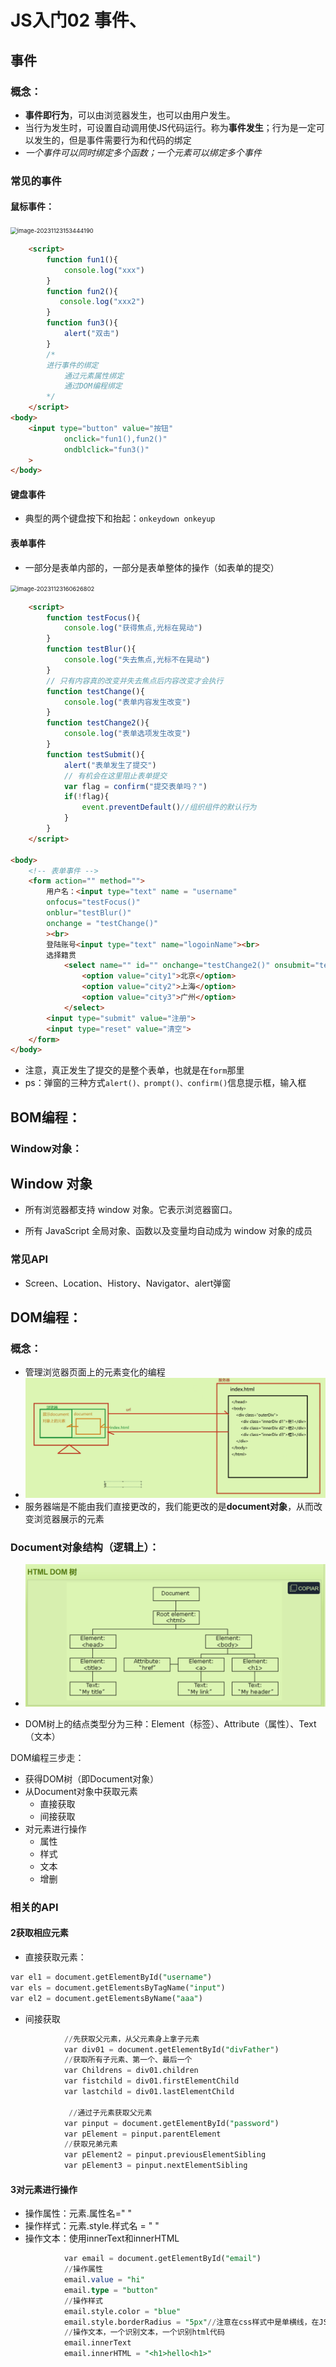 # JS入门02 事件、

## 事件

### 概念：

- **事件即行为**，可以由浏览器发生，也可以由用户发生。
- 当行为发生时，可设置自动调用使JS代码运行。称为**事件发生**；行为是一定可以发生的，但是事件需要行为和代码的绑定
- *一个事件可以同时绑定多个函数；一个元素可以绑定多个事件*

### 常见的事件

#### 鼠标事件：

<img src="E:\GitT\Pic\image-20231123153444190.png" alt="image-20231123153444190" style="zoom:67%;" />

```html
    <script>
        function fun1(){
            console.log("xxx")
        }
        function fun2(){
           console.log("xxx2")
        }
        function fun3(){
            alert("双击")
        }
        /*
        进行事件的绑定
            通过元素属性绑定
            通过DOM编程绑定
        */
    </script>
<body>
    <input type="button" value="按钮"
            onclick="fun1(),fun2()"
            ondblclick="fun3()"
    >
</body>
```



#### 键盘事件

- 典型的两个键盘按下和抬起：`onkeydown onkeyup`

#### 表单事件

- 一部分是表单内部的，一部分是表单整体的操作（如表单的提交）

<img src="E:\GitT\Pic\image-20231123160626802.png" alt="image-20231123160626802" style="zoom:67%;" />

```html
    <script>
        function testFocus(){
            console.log("获得焦点,光标在晃动")
        }
        function testBlur(){
            console.log("失去焦点,光标不在晃动")
        }
        // 只有内容真的改变并失去焦点后内容改变才会执行
        function testChange(){
            console.log("表单内容发生改变")
        }
        function testChange2(){
            console.log("表单选项发生改变")
        }
        function testSubmit(){
            alert("表单发生了提交")
            // 有机会在这里阻止表单提交
            var flag = confirm("提交表单吗？")
            if(!flag){
                event.preventDefault()//组织组件的默认行为
            }
        }
    </script>

<body>
    <!-- 表单事件 -->
    <form action="" method="">
        用户名：<input type="text" name = "username" 
        onfocus="testFocus()"
        onblur="testBlur()"
        onchange = "testChange()"
        ><br>
        登陆账号<input type="text" name="logoinName"><br>
        选择籍贯
            <select name="" id="" onchange="testChange2()" onsubmit="testSubmit()">
                <option value="city1">北京</option>
                <option value="city2">上海</option>
                <option value="city3">广州</option>
            </select>
        <input type="submit" value="注册">
        <input type="reset" value="清空">
    </form>
</body>
```

- 注意，真正发生了提交的是整个表单，也就是在`form`那里
- ps：弹窗的三种方式`alert()、prompt()、confirm()`信息提示框，输入框

## BOM编程：

### Window对象：

## Window 对象

- 所有浏览器都支持 window 对象。它表示浏览器窗口。

- 所有 JavaScript 全局对象、函数以及变量均自动成为 window 对象的成员

### 常见API

- Screen、Location、History、Navigator、alert弹窗

## DOM编程：

### 概念：

- 管理浏览器页面上的元素变化的编程
- <img src="./../Pic/image-20231127201036177.png" alt="image-20231127201036177" style="zoom:50%;" />
- 服务器端是不能由我们直接更改的，我们能更改的是**document对象**，从而改变浏览器展示的元素

### Document对象结构（逻辑上）：

- <img src="./../Pic/image-20231127201500114.png" alt="image-20231127201500114" style="zoom:50%;" />

- DOM树上的结点类型分为三种：Element（标签）、Attribute（属性）、Text（文本）

DOM编程三步走：

- 获得DOM树（即Document对象）
- 从Document对象中获取元素
	- 直接获取
	- 间接获取
- 对元素进行操作
	- 属性
	- 样式
	- 文本
	- 增删

### 相关的API

#### 2获取相应元素

- 直接获取元素：

```sql
var el1 = document.getElementById("username")
var els = document.getElementsByTagName("input")
var el2 = document.getElementsByName("aaa")
```

- 间接获取

```sql
			//先获取父元素，从父元素身上拿子元素
            var div01 = document.getElementById("divFather")
            //获取所有子元素、第一个、最后一个
            var Childrens = div01.children
            var fistchild = div01.firstElementChild
            var lastchild = div01.lastElementChild
            
             //通过子元素获取父元素
            var pinput = document.getElementById("password")
            var pElement = pinput.parentElement
            //获取兄弟元素
            var pElement2 = pinput.previousElementSibling
            var pElement3 = pinput.nextElementSibling
```

#### 3对元素进行操作

- 操作属性：元素.属性名=" "
- 操作样式：元素.style.样式名 = " "
- 操作文本：使用innerText和innerHTML

```sql
            var email = document.getElementById("email")
            //操作属性
            email.value = "hi"
            email.type = "button"
            //操作样式
            email.style.color = "blue"
            email.style.borderRadius = "5px"//注意在css样式中是单横线，在JS中使用驼峰式
            //操作文本，一个识别文本，一个识别html代码
            email.innerText
            email.innerHTML = "<h1>hello<h1>"
```

